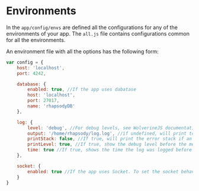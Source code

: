 # Environments

In the `app/config/envs` are defined all the configurations for any of the environments of your app.
The `all.js` file contains configurations common for all the environments.

An environment file with all the options has the following form:

```js
var config = {
    host: 'localhost',
    port: 4242,

    database: {
        enabled: true, //If the app uses dabatase
        host: 'localhost',
        port: 27017,
        name: 'rhapsodyDB'
    },

    log: {
        level: 'debug', //For debug levels, see WolverineJS documentation: https://github.com/talyssonoc/wolverinejs
        output: '/home/rhapsody/log.log', //if undefined, will print to the terminal
        printStack: false, //If true, will print the error stack if an Error object is passed as argument in some log method
        printLevel: true, //If true, show the debug level before the message
        time: true //If true, shows the time the log was logged before the level name
    },

    socket: {
        enabled: true //If the app uses Socket. To set the socket behavior, see Socket in the Configuration session
    }
}
```